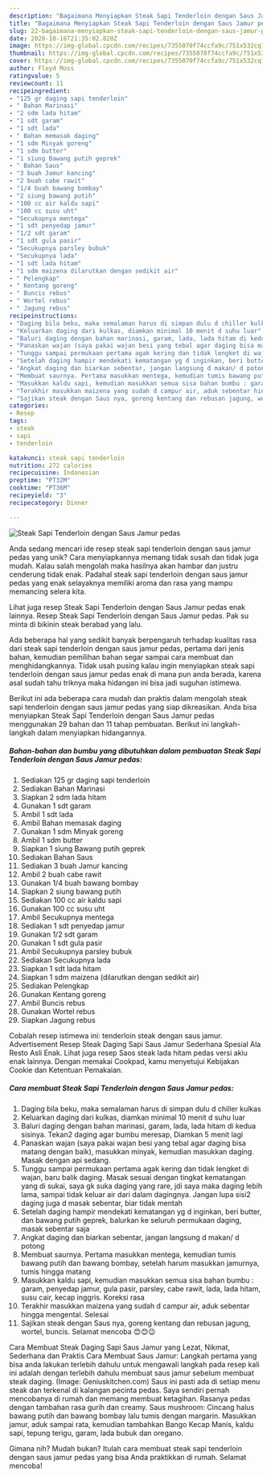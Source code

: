 ```yaml
---
description: "Bagaimana Menyiapkan Steak Sapi Tenderloin dengan Saus Jamur pedas, Bisa Manjain Lidah"
title: "Bagaimana Menyiapkan Steak Sapi Tenderloin dengan Saus Jamur pedas, Bisa Manjain Lidah"
slug: 22-bagaimana-menyiapkan-steak-sapi-tenderloin-dengan-saus-jamur-pedas-bisa-manjain-lidah
date: 2020-10-16T21:35:02.820Z
image: https://img-global.cpcdn.com/recipes/7355070f74ccfa9c/751x532cq70/steak-sapi-tenderloin-dengan-saus-jamur-pedas-foto-resep-utama.jpg
thumbnail: https://img-global.cpcdn.com/recipes/7355070f74ccfa9c/751x532cq70/steak-sapi-tenderloin-dengan-saus-jamur-pedas-foto-resep-utama.jpg
cover: https://img-global.cpcdn.com/recipes/7355070f74ccfa9c/751x532cq70/steak-sapi-tenderloin-dengan-saus-jamur-pedas-foto-resep-utama.jpg
author: Floyd Moss
ratingvalue: 5
reviewcount: 11
recipeingredient:
- "125 gr daging sapi tenderloin"
- " Bahan Marinasi"
- "2 sdm lada hitam"
- "1 sdt garam"
- "1 sdt lada"
- " Bahan memasak daging"
- "1 sdm Minyak goreng"
- "1 sdm butter"
- "1 siung Bawang putih geprek"
- " Bahan Saus"
- "3 buah Jamur kancing"
- "2 buah cabe rawit"
- "1/4 buah bawang bombay"
- "2 siung bawang putih"
- "100 cc air kaldu sapi"
- "100 cc susu uht"
- "Secukupnya mentega"
- "1 sdt penyedap jamur"
- "1/2 sdt garam"
- "1 sdt gula pasir"
- "Secukupnya parsley bubuk"
- "Secukupnya lada"
- "1 sdt lada hitam"
- "1 sdm maizena dilarutkan dengan sedikit air"
- " Pelengkap"
- " Kentang goreng"
- " Buncis rebus"
- " Wortel rebus"
- " Jagung rebus"
recipeinstructions:
- "Daging bila beku, maka semalaman harus di simpan dulu d chiller kulkas"
- "Keluarkan daging dari kulkas, diamkan minimal 10 menit d suhu luar"
- "Baluri daging dengan bahan marinasi, garam, lada, lada hitam di kedua sisinya. Tekan2 daging agar bumbu meresap, Diamkan 5 menit lagi"
- "Panaskan wajan (saya pakai wajan besi yang tebal agar daging bisa matang dengan baik), masukkan minyak, kemudian masukkan daging. Masak dengan api sedang."
- "Tunggu sampai permukaan pertama agak kering dan tidak lengket di wajan, baru balik daging. Masak sesuai dengan tingkat kematangan yang di sukai, saya gk suka daging yang rare, jdi saya maka daging lebih lama, sampai tidak keluar air dari dalam dagingnya. Jangan lupa sisi2 daging juga d masak sebentar, biar tidak mentah"
- "Setelah daging hampir mendekati kematangan yg d inginkan, beri butter, dan bawang putih geprek, balurkan ke seluruh permukaan daging, masak sebentar saja"
- "Angkat daging dan biarkan sebentar, jangan langsung d makan/ d potong"
- "Membuat saurnya. Pertama masukkan mentega, kemudian tumis bawang putih dan bawang bombay, setelah harum masukkan jamurnya, tumis hingga matang"
- "Masukkan kaldu sapi, kemudian masukkan semua sisa bahan bumbu : garam, penyedap jamur, gula pasir, parsley, cabe rawit, lada, lada hitam, susu cair, kecap inggris. Koreksi rasa"
- "Terakhir masukkan maizena yang sudah d campur air, aduk sebentar hingga mengental. Selesai"
- "Sajikan steak dengan Saus nya, goreng kentang dan rebusan jagung, wortel, buncis. Selamat mencoba 😊😊😉"
categories:
- Resep
tags:
- steak
- sapi
- tenderloin

katakunci: steak sapi tenderloin 
nutrition: 272 calories
recipecuisine: Indonesian
preptime: "PT32M"
cooktime: "PT36M"
recipeyield: "3"
recipecategory: Dinner

---
```



![Steak Sapi Tenderloin dengan Saus Jamur pedas](https://img-global.cpcdn.com/recipes/7355070f74ccfa9c/751x532cq70/steak-sapi-tenderloin-dengan-saus-jamur-pedas-foto-resep-utama.jpg)

Anda sedang mencari ide resep steak sapi tenderloin dengan saus jamur pedas yang unik? Cara menyiapkannya memang tidak susah dan tidak juga mudah. Kalau salah mengolah maka hasilnya akan hambar dan justru cenderung tidak enak. Padahal steak sapi tenderloin dengan saus jamur pedas yang enak selayaknya memiliki aroma dan rasa yang mampu memancing selera kita.

Lihat juga resep Steak Sapi Tenderloin dengan Saus Jamur pedas enak lainnya. Resep Steak Sapi Tenderloin dengan Saus Jamur pedas. Pak su minta di bikinin steak berabad yang lalu.

Ada beberapa hal yang sedikit banyak berpengaruh terhadap kualitas rasa dari steak sapi tenderloin dengan saus jamur pedas, pertama dari jenis bahan, kemudian pemilihan bahan segar sampai cara membuat dan menghidangkannya. Tidak usah pusing kalau ingin menyiapkan steak sapi tenderloin dengan saus jamur pedas enak di mana pun anda berada, karena asal sudah tahu triknya maka hidangan ini bisa jadi suguhan istimewa.


Berikut ini ada beberapa cara mudah dan praktis dalam mengolah steak sapi tenderloin dengan saus jamur pedas yang siap dikreasikan. Anda bisa menyiapkan Steak Sapi Tenderloin dengan Saus Jamur pedas menggunakan 29 bahan dan 11 tahap pembuatan. Berikut ini langkah-langkah dalam menyiapkan hidangannya.

<!--inarticleads1-->

##### Bahan-bahan dan bumbu yang dibutuhkan dalam pembuatan Steak Sapi Tenderloin dengan Saus Jamur pedas:

1. Sediakan 125 gr daging sapi tenderloin
1. Sediakan  Bahan Marinasi
1. Siapkan 2 sdm lada hitam
1. Gunakan 1 sdt garam
1. Ambil 1 sdt lada
1. Ambil  Bahan memasak daging
1. Gunakan 1 sdm Minyak goreng
1. Ambil 1 sdm butter
1. Siapkan 1 siung Bawang putih geprek
1. Sediakan  Bahan Saus
1. Sediakan 3 buah Jamur kancing
1. Ambil 2 buah cabe rawit
1. Gunakan 1/4 buah bawang bombay
1. Siapkan 2 siung bawang putih
1. Sediakan 100 cc air kaldu sapi
1. Gunakan 100 cc susu uht
1. Ambil Secukupnya mentega
1. Sediakan 1 sdt penyedap jamur
1. Gunakan 1/2 sdt garam
1. Gunakan 1 sdt gula pasir
1. Ambil Secukupnya parsley bubuk
1. Sediakan Secukupnya lada
1. Siapkan 1 sdt lada hitam
1. Siapkan 1 sdm maizena (dilarutkan dengan sedikit air)
1. Sediakan  Pelengkap
1. Gunakan  Kentang goreng
1. Ambil  Buncis rebus
1. Gunakan  Wortel rebus
1. Siapkan  Jagung rebus


Cobalah resep istimewa ini: tenderloin steak dengan saus jamur. Advertisement Resep Steak Daging Sapi Saus Jamur Sederhana Spesial Ala Resto Asli Enak. Lihat juga resep Saos steak lada hitam pedas versi akiu enak lainnya. Dengan memakai Cookpad, kamu menyetujui Kebijakan Cookie dan Ketentuan Pemakaian. 

<!--inarticleads2-->

##### Cara membuat Steak Sapi Tenderloin dengan Saus Jamur pedas:

1. Daging bila beku, maka semalaman harus di simpan dulu d chiller kulkas
1. Keluarkan daging dari kulkas, diamkan minimal 10 menit d suhu luar
1. Baluri daging dengan bahan marinasi, garam, lada, lada hitam di kedua sisinya. Tekan2 daging agar bumbu meresap, Diamkan 5 menit lagi
1. Panaskan wajan (saya pakai wajan besi yang tebal agar daging bisa matang dengan baik), masukkan minyak, kemudian masukkan daging. Masak dengan api sedang.
1. Tunggu sampai permukaan pertama agak kering dan tidak lengket di wajan, baru balik daging. Masak sesuai dengan tingkat kematangan yang di sukai, saya gk suka daging yang rare, jdi saya maka daging lebih lama, sampai tidak keluar air dari dalam dagingnya. Jangan lupa sisi2 daging juga d masak sebentar, biar tidak mentah
1. Setelah daging hampir mendekati kematangan yg d inginkan, beri butter, dan bawang putih geprek, balurkan ke seluruh permukaan daging, masak sebentar saja
1. Angkat daging dan biarkan sebentar, jangan langsung d makan/ d potong
1. Membuat saurnya. Pertama masukkan mentega, kemudian tumis bawang putih dan bawang bombay, setelah harum masukkan jamurnya, tumis hingga matang
1. Masukkan kaldu sapi, kemudian masukkan semua sisa bahan bumbu : garam, penyedap jamur, gula pasir, parsley, cabe rawit, lada, lada hitam, susu cair, kecap inggris. Koreksi rasa
1. Terakhir masukkan maizena yang sudah d campur air, aduk sebentar hingga mengental. Selesai
1. Sajikan steak dengan Saus nya, goreng kentang dan rebusan jagung, wortel, buncis. Selamat mencoba 😊😊😉


Cara Membuat Steak Daging Sapi Saus Jamur yang Lezat, Nikmat, Sederhana dan Praktis Cara Membuat Saus Jamur: Langkah pertama yang bisa anda lakukan terlebih dahulu untuk mengawali langkah pada resep kali ini adalah dengan terlebih dahulu membuat saus jamur sebelum membuat steak daging. (Image: Geniuskitchen.com) Saus ini pasti ada di setiap menu steak dan terkenal di kalangan pecinta pedas. Saya sendiri pernah mencobanya di rumah dan memang membuat ketagihan. Rasanya pedas dengan tambahan rasa gurih dan creamy. Saus mushroom: Cincang halus bawang putih dan bawang bombay lalu tumis dengan margarin. Masukkan jamur, aduk sampai rata, kemudian tambahkan Bango Kecap Manis, kaldu sapi, tepung terigu, garam, lada bubuk dan oregano. 

Gimana nih? Mudah bukan? Itulah cara membuat steak sapi tenderloin dengan saus jamur pedas yang bisa Anda praktikkan di rumah. Selamat mencoba!
